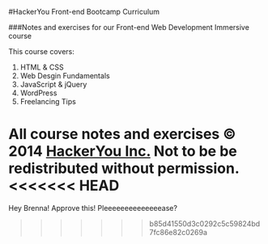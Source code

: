 #HackerYou Front-end Bootcamp Curriculum

###Notes and exercises for our Front-end Web Development Immersive course

This course covers:

1. HTML & CSS
2. Web Desgin Fundamentals
3. JavaScript & jQuery
4. WordPress
5. Freelancing Tips

All course notes and exercises &copy; 2014 [HackerYou Inc.](http://hackeryou.com) Not to be be redistributed without permission.
<<<<<<< HEAD
=======

Hey Brenna! Approve this! Pleeeeeeeeeeeeeease?    
>>>>>>> b85d41550d3c0292c5c59824bd7fc86e82c0269a
